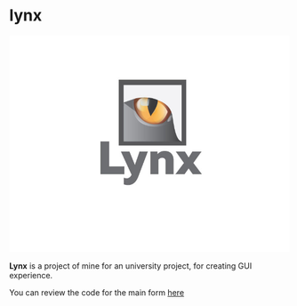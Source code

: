 # lynx
![alt text](https://github.com/reigncraving/lynx/blob/master/Lynx/Resources/Lynx-logo.jpg)



**Lynx** is a project of mine for an university project, for creating GUI experience.




You can review the code for the main form [here](https://github.com/reigncraving/lynx/blob/master/Lynx/LynxForm.cs)
